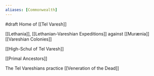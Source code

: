 ```yaml
---
aliases: [Commonwealth]
---
```

#draft 
Home of [[Tel Varesh]]

[[Lethania]], [[Lethanian-Vareshian Expeditions]] against [[Murænia]]
[[Vareshian Colonies]]

[[High-Schul of Tel Varesh]]

[[Primal Ancestors]]

The Tel Vareshians practice [[Veneration of the Dead]]